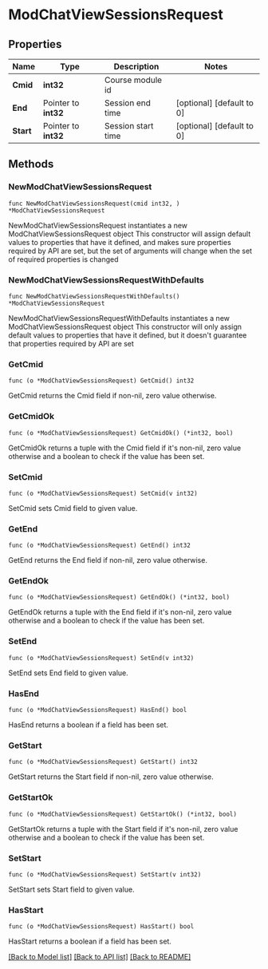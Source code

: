 # ModChatViewSessionsRequest

## Properties

Name | Type | Description | Notes
------------ | ------------- | ------------- | -------------
**Cmid** | **int32** | Course module id | 
**End** | Pointer to **int32** | Session end time | [optional] [default to 0]
**Start** | Pointer to **int32** | Session start time | [optional] [default to 0]

## Methods

### NewModChatViewSessionsRequest

`func NewModChatViewSessionsRequest(cmid int32, ) *ModChatViewSessionsRequest`

NewModChatViewSessionsRequest instantiates a new ModChatViewSessionsRequest object
This constructor will assign default values to properties that have it defined,
and makes sure properties required by API are set, but the set of arguments
will change when the set of required properties is changed

### NewModChatViewSessionsRequestWithDefaults

`func NewModChatViewSessionsRequestWithDefaults() *ModChatViewSessionsRequest`

NewModChatViewSessionsRequestWithDefaults instantiates a new ModChatViewSessionsRequest object
This constructor will only assign default values to properties that have it defined,
but it doesn't guarantee that properties required by API are set

### GetCmid

`func (o *ModChatViewSessionsRequest) GetCmid() int32`

GetCmid returns the Cmid field if non-nil, zero value otherwise.

### GetCmidOk

`func (o *ModChatViewSessionsRequest) GetCmidOk() (*int32, bool)`

GetCmidOk returns a tuple with the Cmid field if it's non-nil, zero value otherwise
and a boolean to check if the value has been set.

### SetCmid

`func (o *ModChatViewSessionsRequest) SetCmid(v int32)`

SetCmid sets Cmid field to given value.


### GetEnd

`func (o *ModChatViewSessionsRequest) GetEnd() int32`

GetEnd returns the End field if non-nil, zero value otherwise.

### GetEndOk

`func (o *ModChatViewSessionsRequest) GetEndOk() (*int32, bool)`

GetEndOk returns a tuple with the End field if it's non-nil, zero value otherwise
and a boolean to check if the value has been set.

### SetEnd

`func (o *ModChatViewSessionsRequest) SetEnd(v int32)`

SetEnd sets End field to given value.

### HasEnd

`func (o *ModChatViewSessionsRequest) HasEnd() bool`

HasEnd returns a boolean if a field has been set.

### GetStart

`func (o *ModChatViewSessionsRequest) GetStart() int32`

GetStart returns the Start field if non-nil, zero value otherwise.

### GetStartOk

`func (o *ModChatViewSessionsRequest) GetStartOk() (*int32, bool)`

GetStartOk returns a tuple with the Start field if it's non-nil, zero value otherwise
and a boolean to check if the value has been set.

### SetStart

`func (o *ModChatViewSessionsRequest) SetStart(v int32)`

SetStart sets Start field to given value.

### HasStart

`func (o *ModChatViewSessionsRequest) HasStart() bool`

HasStart returns a boolean if a field has been set.


[[Back to Model list]](../README.md#documentation-for-models) [[Back to API list]](../README.md#documentation-for-api-endpoints) [[Back to README]](../README.md)


